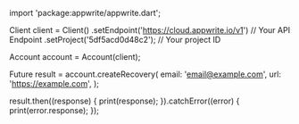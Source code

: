 import 'package:appwrite/appwrite.dart';

Client client = Client()
  .setEndpoint('https://cloud.appwrite.io/v1') // Your API Endpoint
  .setProject('5df5acd0d48c2'); // Your project ID

Account account = Account(client);

Future result = account.createRecovery(
  email: 'email@example.com',
  url: 'https://example.com',
);

result.then((response) {
  print(response);
}).catchError((error) {
  print(error.response);
});

